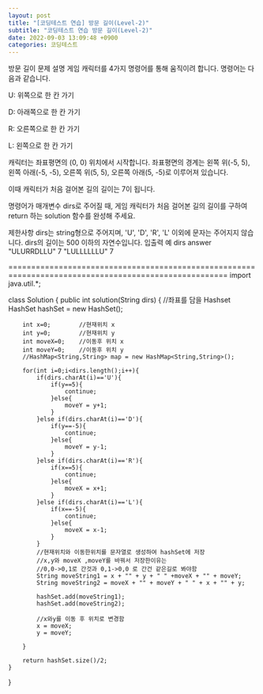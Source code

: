 ```yaml
---
layout: post
title: "[코딩테스트 연습] 방문 길이(Level-2)"
subtitle: "코딩테스트 연습 방문 길이(Level-2)"
date: 2022-09-03 13:09:48 +0900
categories: 코딩테스트
---
```

방문 길이
문제 설명
게임 캐릭터를 4가지 명령어를 통해 움직이려 합니다. 명령어는 다음과 같습니다.

U: 위쪽으로 한 칸 가기

D: 아래쪽으로 한 칸 가기

R: 오른쪽으로 한 칸 가기

L: 왼쪽으로 한 칸 가기

캐릭터는 좌표평면의 (0, 0) 위치에서 시작합니다. 좌표평면의 경계는 왼쪽 위(-5, 5), 왼쪽 아래(-5, -5), 오른쪽 위(5, 5), 오른쪽 아래(5, -5)로 이루어져 있습니다.


이때 캐릭터가 처음 걸어본 길의 길이는 7이 됩니다.

명령어가 매개변수 dirs로 주어질 때, 게임 캐릭터가 처음 걸어본 길의 길이를 구하여 return 하는 solution 함수를 완성해 주세요.

제한사항
dirs는 string형으로 주어지며, 'U', 'D', 'R', 'L' 이외에 문자는 주어지지 않습니다.
dirs의 길이는 500 이하의 자연수입니다.
입출력 예
dirs	answer
"ULURRDLLU"	7
"LULLLLLLU"	7

======================================================================================================
import java.util.*;

class Solution {
    public int solution(String dirs) {
        //좌표를 담을 Hashset
        HashSet<String> hashSet = new HashSet<String>();
        
        int x=0;        //현재위치 x
        int y=0;        //현재위치 y
        int moveX=0;    //이동후 위치 x
        int moveY=0;    //이동후 위치 y
        //HashMap<String,String> map = new HashMap<String,String>();
        
        for(int i=0;i<dirs.length();i++){
            if(dirs.charAt(i)=='U'){
                if(y==5){
                    continue;
                }else{
                    moveY = y+1;
                }                
            }else if(dirs.charAt(i)=='D'){
                if(y==-5){
                    continue;
                }else{
                    moveY = y-1;
                }                
            }else if(dirs.charAt(i)=='R'){
                if(x==5){
                    continue;
                }else{
                    moveX = x+1;
                }                
            }else if(dirs.charAt(i)=='L'){
                if(x==-5){
                    continue;
                }else{
                    moveX = x-1;
                }
            }
            //현재위치와 이동한위치를 문자열로 생성하여 hashSet에 저장
            //x,y와 moveX ,moveY를 바꿔서 저장한이유는
            //0,0->0,1로 간것과 0,1->0,0 로 간건 같은길로 봐야함
            String moveString1 = x + "" + y + " " +moveX + "" + moveY;
            String moveString2 = moveX + "" + moveY + " " + x + "" + y;
            
            hashSet.add(moveString1);
            hashSet.add(moveString2);
            
            //x와y를 이동 후 위치로 변경함
            x = moveX;
            y = moveY;
            
        }
        
        return hashSet.size()/2;
    }
}
